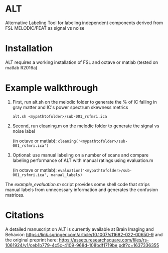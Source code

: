 # ALT
Alternative Labeling Tool for labeling independent components derived from FSL MELODIC/FEAT as signal vs noise

# Installation
ALT requires a working installation of FSL and octave or matlab (tested on matlab R2016a)

# Example walkthrough
1) First, run alt.sh on the melodic folder to generate the % of IC falling in gray matter and IC's power spectrum skewness metrics
    
    `alt.sh <mypathtofolder>/sub-001_rsfmri.ica`
2) Second, run cleaning.m on the melodic folder to generate the signal vs noise label 
    
    (in octave or matlab): `cleaning('<mypathtofolder>/sub-001_rsfmri.ica')`
3) Optional: use manual labeling on a number of scans and compare labeling performance of ALT with manual ratings using evaluation.m
    
    (in octave or matlab): `evaluation('<mypathtofolder>/sub-001_rsfmri.ica', manual_labels)`

The *example_evaluation.m* script provides some shell code that strips manual labels from unnecessary information and generates the confusion matrices. 

# Citations
A detailed manuscript on ALT is currently available at Brain Imaging and Behavior:
https://link.springer.com/article/10.1007/s11682-022-00650-9
and the original preprint here:
https://assets.researchsquare.com/files/rs-1061924/v1/ceb1b779-4c5c-4109-968d-108bdf1719be.pdf?c=1637336355
